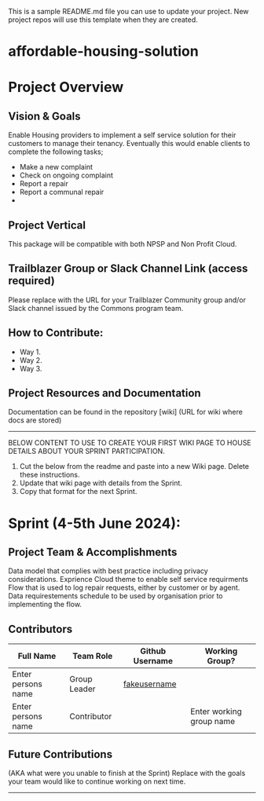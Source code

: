 
This is a sample README.md file you can use to update your project. New project repos will use this template when they are created.

# affordable-housing-solution

# Project Overview
## Vision & Goals
Enable Housing providers to implement a self service solution for their customers to manage their tenancy. Eventually this would enable clients to complete the following tasks;
* Make a new complaint
* Check on ongoing complaint
* Report a repair
* Report a communal repair
* 

## Project Vertical
This package will be compatible with both NPSP and Non Profit Cloud.

## Trailblazer Group or Slack Channel Link (access required)
Please replace with the URL for your Trailblazer Community group and/or Slack channel issued by the Commons program team.

## How to Contribute:
- Way 1.
- Way 2. 
- Way 3. 

## Project Resources and Documentation
Documentation can be found in the repository [wiki] (URL for wiki where docs are stored)


***
BELOW CONTENT TO USE TO CREATE YOUR FIRST WIKI PAGE TO HOUSE DETAILS ABOUT YOUR SPRINT PARTICIPATION. 
1. Cut the below from the readme and paste into a new Wiki page. Delete these instructions.
2. Update that wiki page with details from the Sprint. 
3. Copy that format for the next Sprint.

# Sprint (4-5th June 2024): 
## Project Team & Accomplishments
Data model that complies with best practice including privacy considerations.
Exprience Cloud theme to enable self service requirments
Flow that is used to log repair requests, either by customer or by agent. 
Data requirestements schedule to be used by organisation prior to implementing the flow. 


## Contributors

Full Name            | Team Role     | Github Username                                    | Working Group? 
------------         | ------------- | -------------                                      |-------------   
Enter persons name   | Group Leader  | [fakeusername](https://github.com/fakeusername)    | 
Enter persons name   | Contributor   |                                                    | Enter working group name

## Future Contributions 
(AKA what were you unable to finish at the Sprint)
Replace with the goals your team would like to continue working on next time.

***


